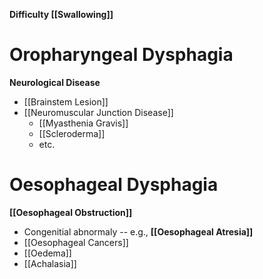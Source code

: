 **Difficulty [[Swallowing]]**

# Oropharyngeal Dysphagia
**Neurological Disease**
- [[Brainstem Lesion]]
- [[Neuromuscular Junction Disease]]
	- [[Myasthenia Gravis]]
	- [[Scleroderma]] 
	- etc.

# Oesophageal Dysphagia
**[[Oesophageal Obstruction]]**
- Congenitial abnormaly -- e.g., **[[Oesophageal Atresia]]**
- [[Oesophageal Cancers]]
- [[Oedema]]
- [[Achalasia]]